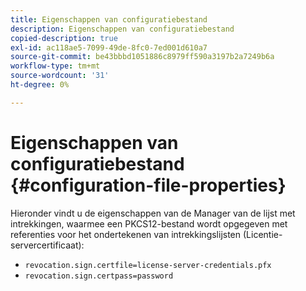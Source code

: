 ```yaml
---
title: Eigenschappen van configuratiebestand
description: Eigenschappen van configuratiebestand
copied-description: true
exl-id: ac118ae5-7099-49de-8fc0-7ed001d610a7
source-git-commit: be43bbbd1051886c8979ff590a3197b2a7249b6a
workflow-type: tm+mt
source-wordcount: '31'
ht-degree: 0%

---
```


# Eigenschappen van configuratiebestand {#configuration-file-properties}

Hieronder vindt u de eigenschappen van de Manager van de lijst met intrekkingen, waarmee een PKCS12-bestand wordt opgegeven met referenties voor het ondertekenen van intrekkingslijsten (Licentie-servercertificaat):

* `revocation.sign.certfile=license-server-credentials.pfx`
* `revocation.sign.certpass=password`
